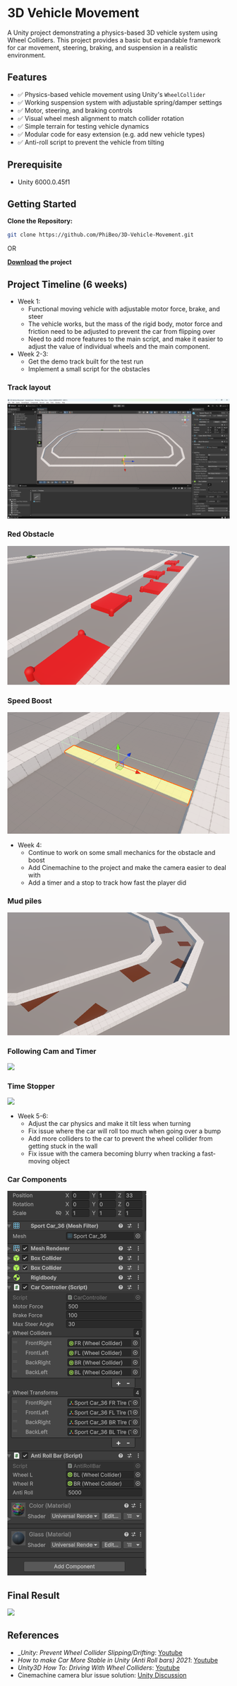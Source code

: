 # 3D Vehicle Movement

A Unity project demonstrating a physics-based 3D vehicle system using Wheel Colliders. This project provides a basic but expandable framework for car movement, steering, braking, and suspension in a realistic environment.

## Features

- ✅ Physics-based vehicle movement using Unity's `WheelCollider`
- ✅ Working suspension system with adjustable spring/damper settings
- ✅ Motor, steering, and braking controls
- ✅ Visual wheel mesh alignment to match collider rotation
- ✅ Simple terrain for testing vehicle dynamics
- ✅ Modular code for easy extension (e.g. add new vehicle types)
- ✅ Anti-roll script to prevent the vehicle from tilting

## Prerequisite

- Unity 6000.0.45f1

## Getting Started

**Clone the Repository:**
```bash
git clone https://github.com/PhiBeo/3D-Vehicle-Movement.git
```

OR

**[Download](https://github.com/PhiBeo/3D-Vehicle-Movement/archive/refs/heads/main.zip) the project**


## Project Timeline (6 weeks)
- Week 1: 
  - Functional moving vehicle with adjustable motor force, brake, and steer
  - The vehicle works, but the mass of the rigid body, motor force and friction need to be adjusted to prevent the car from flipping over
  - Need to add more features to the main script, and make it easier to adjust the value of individual wheels and the main component.
- Week 2-3:
  - Get the demo track built for the test run
  - Implement a small script for the obstacles
 
### Track layout
 ![](Images/RaceTrack.png)

### Red Obstacle
 ![](Images/RedCone.png)

### Speed Boost
![](Images/SpeedBoost.png)

 
- Week 4:
  - Continue to work on some small mechanics for the obstacle and boost
  - Add Cinemachine to the project and make the camera easier to deal with
  - Add a timer and a stop to track how fast the player did

### Mud piles
![](Images/MudPile.png)

### Following Cam and Timer
![](Images/FollowCam.gif)

### Time Stopper
![](Images/TimerStop.gif)


- Week 5-6:
  - Adjust the car physics and make it tilt less when turning
  - Fix issue where the car will roll too much when going over a bump
  - Add more colliders to the car to prevent the wheel collider from getting stuck in the wall
  - Fix issue with the camera becoming blurry when tracking a fast-moving object
 
### Car Components
![](Images/CarComponent.png)


## Final Result
![](Images/FullRun.gif)

## References
- __Unity: Prevent Wheel Collider Slipping/Drifting_: [Youtube](https://www.youtube.com/watch?v=bUTZLCkZd04)
- _How to make Car More Stable in Unity (Anti Roll bars) 2021_: [Youtube](https://www.youtube.com/watch?v=BwL3Dm8GJtQ)
- _Unity3D How To: Driving With Wheel Colliders_: [Youtube](https://www.youtube.com/watch?v=j6_SMdWeGFI)
- Cinemachine camera blur issue solution: [Unity Discussion](https://discussions.unity.com/t/unity-objects-blurring-when-camera-moves/154916) 

